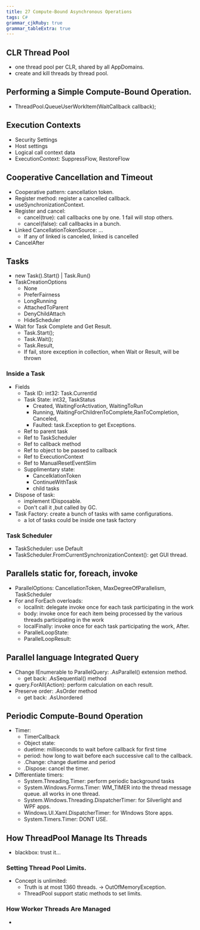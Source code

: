 ```yaml
---
title: 27 Compute-Bound Asynchronous Operations
tags: C#
grammar_cjkRuby: true
grammar_tableExtra: true
---
```


## CLR Thread Pool
* one thread pool per CLR, shared by all AppDomains.
* create and kill threads by thread pool.

## Performing a Simple Compute-Bound Operation.
* ThreadPool.QueueUserWorkItem(WaitCallback callback);

## Execution Contexts
* Security Settings
* Host settings
* Logical call context data
* ExecutionContext: SuppressFlow, RestoreFlow

## Cooperative Cancellation and Timeout
* Cooperative pattern: cancellation token.
* Register method: register a cancelled callback.
* useSynchronizationContext.
* Register and cancel:
	* cancel(true): call callbacks one by one. 1 fail will stop others.
	* cancel(false): call callbacks in a bunch.
* Linked CancellationTokenSource: ...
	* If any of linked is canceled, linked is cancelled
* CancelAfter

## Tasks
* new Task().Start() | Task.Run()
* TaskCreationOptions
	* None
	* PreferFairness
	* LongRunning
	* AttachedToParent
	* DenyChildAttach
	* HideScheduler
* Wait for Task Complete and Get Result.
	* Task.Start();
	* Task.Wait();
	* Task.Result,
	* If fail, store exception in collection, when Wait or Result, will be thrown
	
### Inside a Task
* Fields
	* Task ID: int32: Task.CurrentId
	* Task State: int32, TaskStatus
		* Created, WaitingForActivation, WaitingToRun
		* Running, WaitingForChildrenToComplete,RanToCompletion, Canceled, 
		* Faulted: task.Exception to get Exceptions.
	* Ref to parent task
	* Ref to TaskScheduler
	* Ref to callback method
	* Ref to object to be passed to callback
	* Ref to ExecutionContext
	* Ref to ManualResetEventSlim
	* Supplimentary state:
		* CancelklationToken
		* ContinueWithTask
		* child tasks
* Dispose of task:
	* implement IDisposable.
	* Don't call it ,but called by GC.
* Task Factory: create a bunch of tasks with same configurations.
	* a lot of tasks could be inside one task factory

### Task Scheduler
* TaskScheduler: use Default
* TaskScheduler.FromCurrentSynchronizationContext(): get GUI thread.

## Parallels static for, foreach, invoke
* ParallelOptions: CancellationToken, MaxDegreeOfParallelism, TaskScheduler
* For and ForEach overloads:
	* localInit: delegate invoke once for each task participating in the work
	* body: invoke once for each item being processed by the various threads participating in the work
	* localFinally: invoke once for each task participating the work, After.
	* ParallelLoopState: 
	* ParallelLoopResult:

## Parallel language Integrated Query
* Change IEnumerable to ParallelQuery:  .AsParallel() extension method.
	* get back: .AsSequential() method
* query.ForAll(Action): perform calculation on each result.
* Preserve order: .AsOrder method
	* get back: .AsUnordered

## Periodic Compute-Bound Operation
* Timer:
	* TimerCallback
	* Object state:
	* duetime: milliseconds to wait before callback for first time
	* period: how long to wait before each successive call to the callback.
	* .Change: change duetime and period
	* .Dispose: cancel the timer.
* Differentiate timers:
	* System.Threading.Timer: perform periodic background tasks
	* System.Windows.Forms.Timer: WM_TIMER into the thread message queue. all works in one thread.
	* System.Windows.Threading.DispatcherTimer: for Silverlight and WPF apps.
	* Windows.UI.Xaml.DispatcherTimer: for WIndows Store apps.
	* System.Timers.Timer: DONT USE.

## How ThreadPool Manage Its Threads
* blackbox: trust it...

### Setting Thread Pool Limits.
* Concept is unlimited:
	* Truth is at most 1360 threads. -> OutOfMemoryException.
	* ThreadPool support static methods to set limits.

### How Worker Threads Are Managed
* 